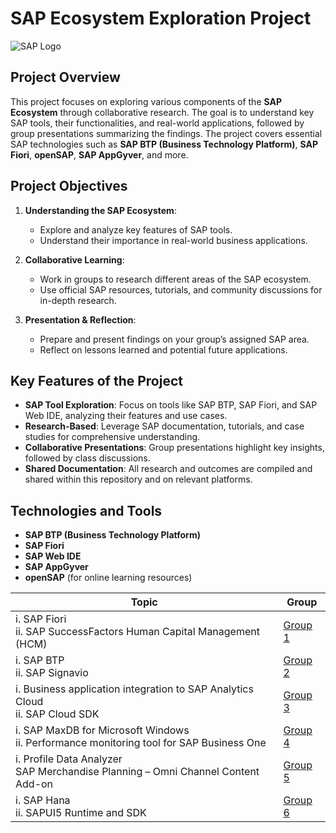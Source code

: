 # SAP Ecosystem Exploration Project

![SAP Logo](https://upload.wikimedia.org/wikipedia/commons/5/59/SAP_2011_logo.svg) 

## Project Overview

This project focuses on exploring various components of the **SAP Ecosystem** through collaborative research. The goal is to understand key SAP tools, their functionalities, and real-world applications, followed by group presentations summarizing the findings. The project covers essential SAP technologies such as **SAP BTP (Business Technology Platform)**, **SAP Fiori**, **openSAP**, **SAP AppGyver**, and more.

## Project Objectives

1. **Understanding the SAP Ecosystem**:
   - Explore and analyze key features of SAP tools.
   - Understand their importance in real-world business applications.

2. **Collaborative Learning**:
   - Work in groups to research different areas of the SAP ecosystem.
   - Use official SAP resources, tutorials, and community discussions for in-depth research.

3. **Presentation & Reflection**:
   - Prepare and present findings on your group’s assigned SAP area.
   - Reflect on lessons learned and potential future applications.

## Key Features of the Project

- **SAP Tool Exploration**: Focus on tools like SAP BTP, SAP Fiori, and SAP Web IDE, analyzing their features and use cases.
- **Research-Based**: Leverage SAP documentation, tutorials, and case studies for comprehensive understanding.
- **Collaborative Presentations**: Group presentations highlight key insights, followed by class discussions.
- **Shared Documentation**: All research and outcomes are compiled and shared within this repository and on relevant platforms.

## Technologies and Tools

- **SAP BTP (Business Technology Platform)**
- **SAP Fiori**
- **SAP Web IDE**
- **SAP AppGyver**
- **openSAP** (for online learning resources)

| Topic                                                                                     | Group                                                               |
|-------------------------------------------------------------------------------------------|---------------------------------------------------------------------|
| i. SAP Fiori <br> ii. SAP SuccessFactors Human Capital Management (HCM)                   | [Group 1](https://github.com/akim730/Project-ESDM/tree/main/Group1) |
| i. SAP BTP <br> ii. SAP Signavio                                                          | [Group 2](https://github.com/akim730/Project-ESDM/tree/main/Group2) |
| i. Business application integration to SAP Analytics Cloud <br> ii. SAP Cloud SDK         | [Group 3](https://github.com/akim730/Project-ESDM/tree/main/Group3) |
| i. SAP MaxDB for Microsoft Windows <br> ii. Performance monitoring tool for SAP Business One | [Group 4](https://github.com/akim730/Project-ESDM/tree/main/Group4) |
| i. Profile Data Analyzer<br>SAP Merchandise Planning – Omni Channel Content Add-on        | [Group 5](https://github.com/akim730/Project-ESDM/tree/main/Group5) 
| i. SAP Hana <br> ii. SAPUI5 Runtime and SDK                                               | [Group 6](https://github.com/akim730/Project-ESDM/tree/main/Group6) |

